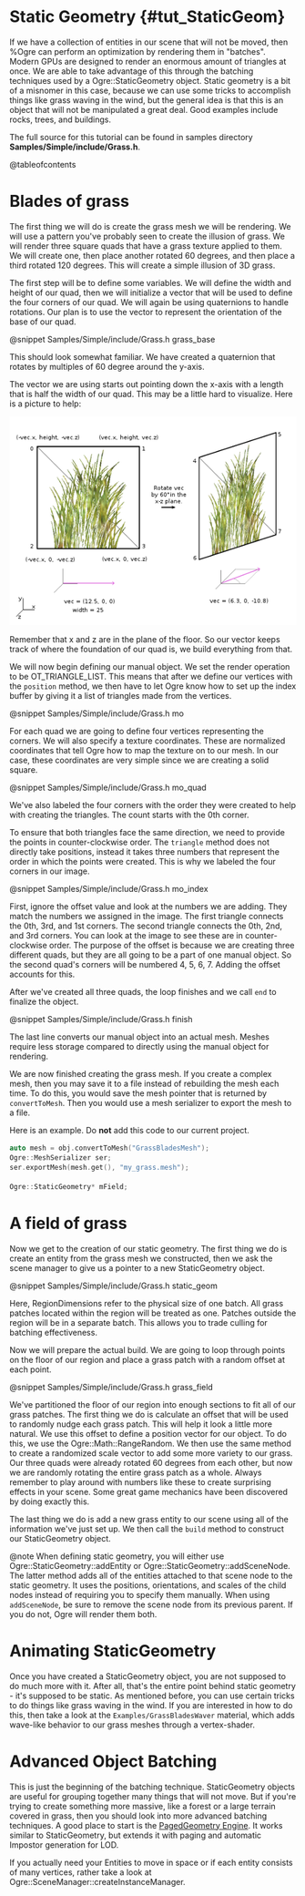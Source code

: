 # Static Geometry {#tut_StaticGeom}

If we have a collection of entities in our scene that will not be moved, then %Ogre can perform an optimization by rendering them in "batches". Modern GPUs are designed to render an enormous amount of triangles at once. We are able to take advantage of this through the batching techniques used by a Ogre::StaticGeometry object.
Static geometry is a bit of a misnomer in this case, because we can use some tricks to accomplish things like grass waving in the wind, but the general idea is that this is an object that will not be manipulated a great deal. Good examples include rocks, trees, and buildings.

The full source for this tutorial can be found in samples directory **Samples/Simple/include/Grass.h**.

@tableofcontents

# Blades of grass
The first thing we will do is create the grass mesh we will be rendering. We will use a pattern you've probably seen to create the illusion of grass. We will render three square quads that have a grass texture applied to them. We will create one, then place another rotated 60 degrees, and then place a third rotated 120 degrees. This will create a simple illusion of 3D grass.

The first step will be to define some variables. We will define the width and height of our quad, then we will initialize a vector that will be used to define the four corners of our quad. We will again be using quaternions to handle rotations. Our plan is to use the vector to represent the orientation of the base of our quad.

@snippet Samples/Simple/include/Grass.h grass_base

This should look somewhat familiar. We have created a quaternion that rotates by multiples of 60 degree around the y-axis.

The vector we are using starts out pointing down the x-axis with a length that is half the width of our quad. This may be a little hard to visualize. Here is a picture to help:

![](quad_visual.png)

Remember that x and z are in the plane of the floor. So our vector keeps track of where the foundation of our quad is, we build everything from that.

We will now begin defining our manual object. We set the render operation to be OT_TRIANGLE_LIST. This means that after we define our vertices with the `position` method, we then have to let Ogre know how to set up the index buffer by giving it a list of triangles made from the vertices.

@snippet Samples/Simple/include/Grass.h mo

For each quad we are going to define four vertices representing the corners. We will also specify a texture coordinates. These are normalized coordinates that tell Ogre how to map the texture on to our mesh. In our case, these coordinates are very simple since we are creating a solid square.

@snippet Samples/Simple/include/Grass.h mo_quad

We've also labeled the four corners with the order they were created to help with creating the triangles. The count starts with the 0th corner.

To ensure that both triangles face the same direction, we need to provide the points in counter-clockwise order. The `triangle` method does not directly take positions, instead it takes three numbers that represent the order in which the points were created. This is why we labeled the four corners in our image.

@snippet Samples/Simple/include/Grass.h mo_index

First, ignore the offset value and look at the numbers we are adding. They match the numbers we assigned in the image. The first triangle connects the 0th, 3rd, and 1st corners. The second triangle connects the 0th, 2nd, and 3rd corners. You can look at the image to see these are in counter-clockwise order. The purpose of the offset is because we are creating three different quads, but they are all going to be a part of one manual object. So the second quad's corners will be numbered 4, 5, 6, 7. Adding the offset accounts for this.

After we've created all three quads, the loop finishes and we call `end` to finalize the object.

@snippet Samples/Simple/include/Grass.h finish

The last line converts our manual object into an actual mesh. Meshes require less storage compared to directly using the manual object for rendering.

We are now finished creating the grass mesh. If you create a complex mesh, then you may save it to a file instead of rebuilding the mesh each time. To do this, you would save the mesh pointer that is returned by `convertToMesh`. Then you would use a mesh serializer to export the mesh to a file.

Here is an example. Do __not__ add this code to our current project.
```cpp
auto mesh = obj.convertToMesh("GrassBladesMesh");
Ogre::MeshSerializer ser;
ser.exportMesh(mesh.get(), "my_grass.mesh");

Ogre::StaticGeometry* mField;
```

# A field of grass

Now we get to the creation of our static geometry. The first thing we do is create an entity from the grass mesh we constructed, then we ask the scene manager to give us a pointer to a new StaticGeometry object.

@snippet Samples/Simple/include/Grass.h static_geom

Here, RegionDimensions refer to the physical size of one batch. All grass patches located within the region will be treated as one. Patches outside the region will be in a separate batch. This allows you to trade culling for batching effectiveness.

Now we will prepare the actual build. We are going to loop through points on the floor of our region and place a grass patch with a random offset at each point.

@snippet Samples/Simple/include/Grass.h grass_field

We've partitioned the floor of our region into enough sections to fit all of our grass patches. The first thing we do is calculate an offset that will be used to randomly nudge each grass patch. This will help it look a little more natural. We use this offset to define a position vector for our object. To do this, we use the Ogre::Math::RangeRandom. We then use the same method to create a randomized scale vector to add some more variety to our grass. Our three quads were already rotated 60 degrees from each other, but now we are randomly rotating the entire grass patch as a whole.
Always remember to play around with numbers like these to create surprising effects in your scene. Some great game mechanics have been discovered by doing exactly this.

The last thing we do is add a new grass entity to our scene using all of the information we've just set up. We then call the `build` method to construct our StaticGeometry object.

@note When defining static geometry, you will either use Ogre::StaticGeometry::addEntity or Ogre::StaticGeometry::addSceneNode. The latter method adds all of the entities attached to that scene node to the static geometry. It uses the positions, orientations, and scales of the child nodes instead of requiring you to specify them manually. When using `addSceneNode`, be sure to remove the scene node from its previous parent. If you do not, Ogre will render them both.

# Animating StaticGeometry
Once you have created a StaticGeometry object, you are not supposed to do much more with it. After all, that's the entire point behind static geometry - it's supposed to be static. As mentioned before, you can use certain tricks to do things like grass waving in the wind. If you are interested in how to do this, then take a look at the `Examples/GrassBladesWaver` material, which adds wave-like behavior to our grass meshes through a vertex-shader.

# Advanced Object Batching
This is just the beginning of the batching technique. StaticGeometry objects are useful for grouping together many things that will not move. But if you're trying to create something more massive, like a forest or a large terrain covered in grass, then you should look into more advanced batching techniques. A good place to start is the [PagedGeometry Engine](https://ogrecave.github.io/ogre-pagedgeometry/). It works similar to StaticGeometry, but extends it with paging and automatic Impostor generation for LOD.

If you actually need your Entities to move in space or if each entity consists of many vertices, rather take a look at Ogre::SceneManager::createInstanceManager.